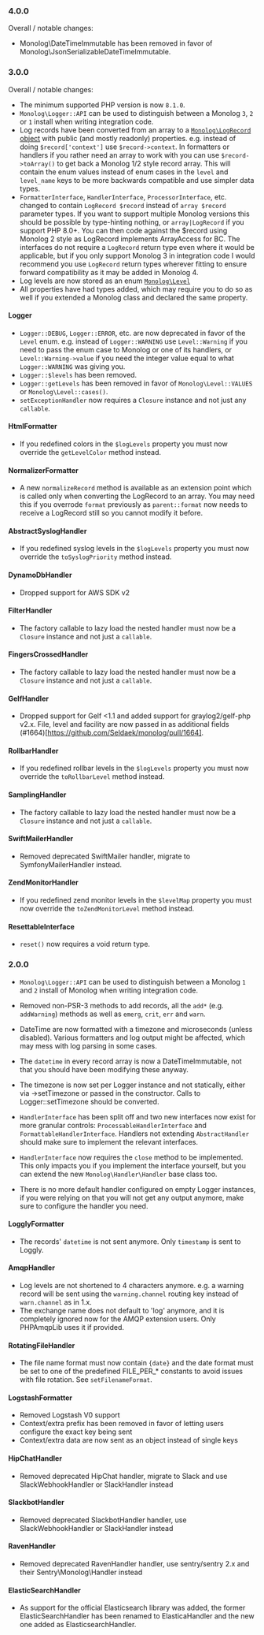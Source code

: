 ### 4.0.0

Overall / notable changes:

- Monolog\DateTimeImmutable has been removed in favor of Monolog\JsonSerializableDateTimeImmutable.

### 3.0.0

Overall / notable changes:

- The minimum supported PHP version is now `8.1.0`.
- `Monolog\Logger::API` can be used to distinguish between a Monolog `3`, `2` or `1`
  install when writing integration code.
- Log records have been converted from an array to a [`Monolog\LogRecord` object](src/Monolog/LogRecord.php)
  with public (and mostly readonly) properties. e.g. instead of doing
  `$record['context']` use `$record->context`.
  In formatters or handlers if you rather need an array to work with you can use `$record->toArray()`
  to get back a Monolog 1/2 style record array. This will contain the enum values instead of enum cases
  in the `level` and `level_name` keys to be more backwards compatible and use simpler data types.
- `FormatterInterface`, `HandlerInterface`, `ProcessorInterface`, etc. changed to contain `LogRecord $record`
  instead of `array $record` parameter types. If you want to support multiple Monolog versions this should
  be possible by type-hinting nothing, or `array|LogRecord` if you support PHP 8.0+. You can then code
  against the $record using Monolog 2 style as LogRecord implements ArrayAccess for BC.
  The interfaces do not require a `LogRecord` return type even where it would be applicable, but if you only
  support Monolog 3 in integration code I would recommend you use `LogRecord` return types wherever fitting
  to ensure forward compatibility as it may be added in Monolog 4.
- Log levels are now stored as an enum [`Monolog\Level`](src/Monolog/Level.php)
- All properties have had types added, which may require you to do so as well if you extended
  a Monolog class and declared the same property.

#### Logger

- `Logger::DEBUG`, `Logger::ERROR`, etc. are now deprecated in favor of the `Level` enum.
  e.g. instead of `Logger::WARNING` use `Level::Warning` if you need to pass the enum case
  to Monolog or one of its handlers, or `Level::Warning->value` if you need the integer
  value equal to what `Logger::WARNING` was giving you.
- `Logger::$levels` has been removed.
- `Logger::getLevels` has been removed in favor of `Monolog\Level::VALUES` or `Monolog\Level::cases()`.
- `setExceptionHandler` now requires a `Closure` instance and not just any `callable`.

#### HtmlFormatter

- If you redefined colors in the `$logLevels` property you must now override the
  `getLevelColor` method instead.

#### NormalizerFormatter

- A new `normalizeRecord` method is available as an extension point which is called
  only when converting the LogRecord to an array. You may need this if you overrode
  `format` previously as `parent::format` now needs to receive a LogRecord still
  so you cannot modify it before.

#### AbstractSyslogHandler

- If you redefined syslog levels in the `$logLevels` property you must now override the
  `toSyslogPriority` method instead.

#### DynamoDbHandler

- Dropped support for AWS SDK v2

#### FilterHandler

- The factory callable to lazy load the nested handler must now be a `Closure` instance
  and not just a `callable`.

#### FingersCrossedHandler

- The factory callable to lazy load the nested handler must now be a `Closure` instance
  and not just a `callable`.

#### GelfHandler

- Dropped support for Gelf <1.1 and added support for graylog2/gelf-php v2.x. File, level
  and facility are now passed in as additional fields (#1664)[https://github.com/Seldaek/monolog/pull/1664].

#### RollbarHandler

- If you redefined rollbar levels in the `$logLevels` property you must now override the
  `toRollbarLevel` method instead.

#### SamplingHandler

- The factory callable to lazy load the nested handler must now be a `Closure` instance
  and not just a `callable`.

#### SwiftMailerHandler

- Removed deprecated SwiftMailer handler, migrate to SymfonyMailerHandler instead.

#### ZendMonitorHandler

- If you redefined zend monitor levels in the `$levelMap` property you must now override the
  `toZendMonitorLevel` method instead.

#### ResettableInterface

- `reset()` now requires a void return type.

### 2.0.0

- `Monolog\Logger::API` can be used to distinguish between a Monolog `1` and `2`
  install of Monolog when writing integration code.

- Removed non-PSR-3 methods to add records, all the `add*` (e.g. `addWarning`)
  methods as well as `emerg`, `crit`, `err` and `warn`.

- DateTime are now formatted with a timezone and microseconds (unless disabled).
  Various formatters and log output might be affected, which may mess with log parsing
  in some cases.

- The `datetime` in every record array is now a DateTimeImmutable, not that you
  should have been modifying these anyway.

- The timezone is now set per Logger instance and not statically, either
  via ->setTimezone or passed in the constructor. Calls to Logger::setTimezone
  should be converted.

- `HandlerInterface` has been split off and two new interfaces now exist for
  more granular controls: `ProcessableHandlerInterface` and
  `FormattableHandlerInterface`. Handlers not extending `AbstractHandler`
  should make sure to implement the relevant interfaces.

- `HandlerInterface` now requires the `close` method to be implemented. This
  only impacts you if you implement the interface yourself, but you can extend
  the new `Monolog\Handler\Handler` base class too.

- There is no more default handler configured on empty Logger instances, if
  you were relying on that you will not get any output anymore, make sure to
  configure the handler you need.

#### LogglyFormatter

- The records' `datetime` is not sent anymore. Only `timestamp` is sent to Loggly.

#### AmqpHandler

- Log levels are not shortened to 4 characters anymore. e.g. a warning record
  will be sent using the `warning.channel` routing key instead of `warn.channel`
  as in 1.x.
- The exchange name does not default to 'log' anymore, and it is completely ignored
  now for the AMQP extension users. Only PHPAmqpLib uses it if provided.

#### RotatingFileHandler

- The file name format must now contain `{date}` and the date format must be set
  to one of the predefined FILE_PER_* constants to avoid issues with file rotation.
  See `setFilenameFormat`.

#### LogstashFormatter

- Removed Logstash V0 support
- Context/extra prefix has been removed in favor of letting users configure the exact key being sent
- Context/extra data are now sent as an object instead of single keys

#### HipChatHandler

- Removed deprecated HipChat handler, migrate to Slack and use SlackWebhookHandler or SlackHandler instead

#### SlackbotHandler

- Removed deprecated SlackbotHandler handler, use SlackWebhookHandler or SlackHandler instead

#### RavenHandler

- Removed deprecated RavenHandler handler, use sentry/sentry 2.x and their Sentry\Monolog\Handler instead

#### ElasticSearchHandler

- As support for the official Elasticsearch library was added, the former ElasticSearchHandler has been
  renamed to ElasticaHandler and the new one added as ElasticsearchHandler.
